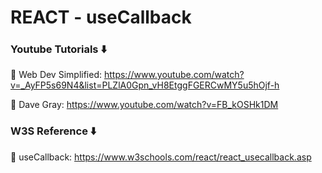 # REACT - useCallback

### Youtube Tutorials ⬇️

🚀 Web Dev Simplified: https://www.youtube.com/watch?v=_AyFP5s69N4&list=PLZlA0Gpn_vH8EtggFGERCwMY5u5hOjf-h

🚀 Dave Gray: https://www.youtube.com/watch?v=FB_kOSHk1DM

### W3S Reference ⬇️

🚀 useCallback: https://www.w3schools.com/react/react_usecallback.asp


